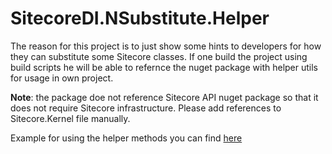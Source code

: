 # SitecoreDI.NSubstitute.Helper
The reason for this project is to just show some hints to developers for how they can substitute some Sitecore classes.
If one build the project using build scripts he will be able to refernce the nuget package with helper utils for usage in own project.

**Note**: the package doe not reference Sitecore API nuget package so that it does not require Sitecore infrastructure. Please add references to Sitecore.Kernel file manually.

Example for using the helper methods you can find [here](https://github.com/smarchenko/SitecoreDI.NSubstitute.Helper/blob/master/code/Sitecore.NSubstitute.UnitTests/FakeUtilTester.cs)

